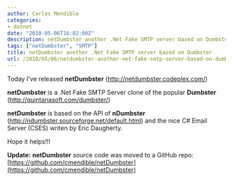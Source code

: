```yaml
---
author: Carlos Mendible
categories:
- dotnet
date: "2010-05-06T16:02:00Z"
description: netDumbster another .Net Fake SMTP server based on Dumbster
tags: ["netDumbster", "SMTP"]
title: netDumbster another .Net Fake SMTP server based on Dumbster
url: /2010/05/06/netdumbster-another-net-fake-smtp-server-based-on-dumbster/
---
```

Today I've released **netDumbster** (<http://netdumbster.codeplex.com/>)

**netDumbster** is a .Net Fake SMTP Server clone of the popular **Dumbster** (<http://quintanasoft.com/dumbster/>)

**netDumbster** is based on the API of **nDumbster** (<http://ndumbster.sourceforge.net/default.html>) and the nice C# Email Server (CSES) writen by Eric Daugherty.

Hope it helps!!!

**Update:** **netDumbster** source code was moved to a GitHub repo: [https://github.com/cmendible/netDumbster](https://github.com/cmendible/netDumbster)